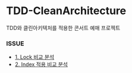 # TDD-CleanArchitecture
TDD와 클린아키텍처를 적용한 콘서트 예매 프로젝트

### ISSUE
- [1. Lock 비교 분석](./doc/보고서/Lock성능비교보고서.md)
- [2. Index 적용 비교 분석](./doc/보고서/Index적용비교보고서.md)